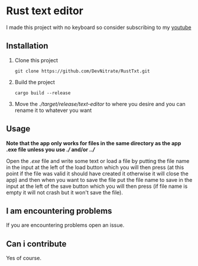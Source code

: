 # Rust text editor

I made this project with no keyboard so consider subscribing to my [youtube](https://www.youtube.com/@devnitrate)

## Installation

1. Clone this project
   ```
   git clone https://github.com/DevNitrate/RustTxt.git
   ```
2. Build the project
   ```
   cargo build --release
   ```
3. Move the *./target/release/text-editor* to where you desire and you can rename it to whatever you want

## Usage

**Note that the app only works for files in the same directory as the app .exe file unless you use _./_ and/or _../_**

Open the *.exe* file and write some text or load a file by putting the file name in the input at the left of the load button which you will then press (at this point if the file was valid it should have created it otherwise it will close the app) and then when you want to save the file put the file name to save in the input at the left of the save button which you will then press (if file name is empty it will not crash but it won't save the file).

## I am encountering problems

If you are encountering problems open an issue.

## Can i contribute

Yes of course.
